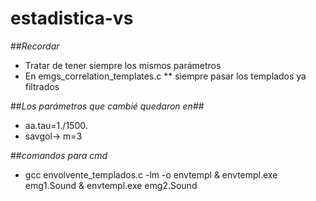 # estadistica-vs

##*Recordar*
* Tratar de tener siempre los mismos parámetros 
* En emgs_correlation_templates.c
** siempre pasar los templados ya filtrados


##*Los parámetros que cambié quedaron en*##

* aa.tau=1./1500.
* savgol-> m=3

##*comandos para cmd*
* gcc envolvente_templados.c -lm -o envtempl & envtempl.exe emg1.Sound & envtempl.exe emg2.Sound
